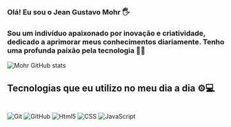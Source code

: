 ### Olá! Eu sou o Jean Gustavo Mohr 🖐️
### Sou um indivíduo apaixonado por inovação e criatividade, dedicado a aprimorar meus conhecimentos diariamente. Tenho uma profunda paixão pela tecnologia 👊🔥

![Mohr GitHub stats](https://github-readme-stats.vercel.app/api?username=MohrDJ&show_icons=true&theme=radical)


## Tecnologias que eu utilizo no meu dia a dia ⚙️💻

<div style="display: inline_block"><br/>
    <img align="center" alt="Git" src="https://img.shields.io/badge/GIT-E44C30?style=for-the-badge&logo=git&logoColor=white"/>
<img align="center" alt="GitHub" src="https://img.shields.io/badge/GitHub-100000?style=for-the-badge&logo=github&logoColor=white"/>
<img align="center" alt="Html5" src="https://img.shields.io/badge/HTML5-E34F26?style=for-the-badge&logo=html5&logoColor=white"/>
<img align="center" alt="CSS" src="https://img.shields.io/badge/CSS-239120?&style=for-the-badge&logo=css3&logoColor=white"/>
<img align="center" alt="JavaScript" src="https://img.shields.io/badge/JavaScript-F7DF1E?style=for-the-badge&logo=javascript&logoColor=black"/>
</div>
